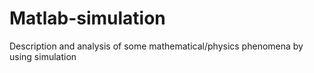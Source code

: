 # Matlab-simulation
Description and analysis of some mathematical/physics phenomena by using simulation
